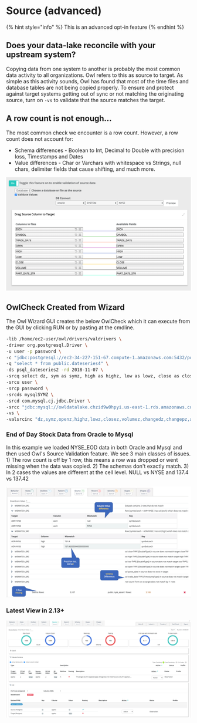 # Source (advanced)

{% hint style="info" %}
This is an advanced opt-in feature
{% endhint %}

## Does your data-lake reconcile with your upstream system?

Copying data from one system to another is probably the most common data activity to all organizations. Owl refers to this as source to target. As simple as this activity sounds, Owl has found that most of the time files and database tables are not being copied properly. To ensure and protect against target systems getting out of sync or not matching the originating source, turn on `-vs` to validate that the source matches the target.

## A row count is not enough...

The most common check we encounter is a row count. However, a row count does not account for:

* Schema differences - Boolean to Int,  Decimal to Double with precision loss, Timestamps and Dates
* Value differences - Char or Varchars with whitespace vs Strings, null chars, delimiter fields that cause shifting, and much more.

![](<../../.gitbook/assets/Screen Shot 2019-10-01 at 8.50.39 PM.png>)

## OwlCheck Created from Wizard

The Owl Wizard GUI creates the below OwlCheck which it can execute from the GUI by clicking RUN or by pasting at the cmdline.

```bash
-lib /home/ec2-user/owl/drivers/valdrivers \
-driver org.postgresql.Driver \
-u user -p password \
-c "jdbc:postgresql://ec2-34-227-151-67.compute-1.amazonaws.com:5432/postgres" \
-q "select * from public.dateseries4" \
-ds psql_dateseries2 -rd 2018-11-07 \
-srcq select dz, sym as symz, high as highz, low as lowz, close as closez, volume as volumez, changed as changedz, changep as changepz, adjclose as adjclosez, open as openz from lake.dateseries \
-srcu user \
-srcp password \
-srcds mysqlSYMZ \
-srcd com.mysql.cj.jdbc.Driver \
-srcc "jdbc:mysql://owldatalake.chzid9w0hpyi.us-east-1.rds.amazonaws.com:3306/lake" \ -valsrckey "SYMZ" \
-vs \
-valsrcinc "dz,symz,openz,highz,lowz,closez,volumez,changedz,changepz,adjclosez"
```

### End of Day Stock Data from Oracle to Mysql

In this example we loaded NYSE\_EOD data in both Oracle and Mysql and then used Owl's Source Validation feature.  We see 3 main classes of issues.  1)  The row count is off by 1 row, this means a row was dropped or went missing when the data was copied.  2)  The schemas don't exactly match.  3) In 2 cases the values are different at the cell level.  NULL vs NYSE and 137.4 vs 137.42&#x20;

![](<../../.gitbook/assets/Screen Shot 2019-10-09 at 9.40.55 AM.png>)

### Latest View in 2.13+

![](../../.gitbook/assets/source.png)
